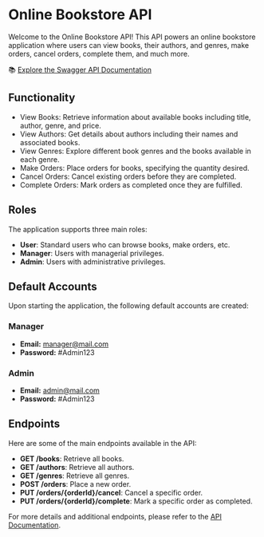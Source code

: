 # Online Bookstore API

Welcome to the Online Bookstore API! This API powers an online bookstore application where users can view books, their authors, and genres, make orders, cancel orders, complete them, and much more.

📚 [Explore the Swagger API Documentation](https://online-bookstore-izaiah.onrender.com/swagger-ui/index.html)

## Functionality

- View Books: Retrieve information about available books including title, author, genre, and price.
- View Authors: Get details about authors including their names and associated books.
- View Genres: Explore different book genres and the books available in each genre.
- Make Orders: Place orders for books, specifying the quantity desired.
- Cancel Orders: Cancel existing orders before they are completed.
- Complete Orders: Mark orders as completed once they are fulfilled.

## Roles

The application supports three main roles:

- **User**: Standard users who can browse books, make orders, etc.
- **Manager**: Users with managerial privileges.
- **Admin**: Users with administrative privileges.

## Default Accounts

Upon starting the application, the following default accounts are created:

### Manager

- **Email:** manager@mail.com
- **Password:** #Admin123

### Admin

- **Email:** admin@mail.com
- **Password:** #Admin123

## Endpoints

Here are some of the main endpoints available in the API:

- **GET /books**: Retrieve all books.
- **GET /authors**: Retrieve all authors.
- **GET /genres**: Retrieve all genres.
- **POST /orders**: Place a new order.
- **PUT /orders/{orderId}/cancel**: Cancel a specific order.
- **PUT /orders/{orderId}/complete**: Mark a specific order as completed.

For more details and additional endpoints, please refer to the [API Documentation](https://online-bookstore-izaiah.onrender.com/swagger-ui/index.html).
